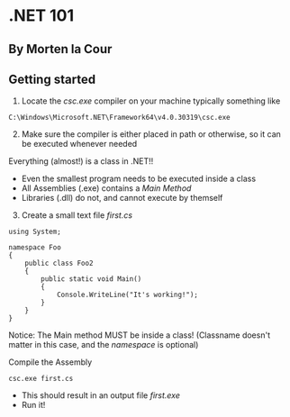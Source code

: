 # .NET 101
## By Morten la Cour


## Getting started

1. Locate the *csc.exe* compiler on your machine
typically something like
```
C:\Windows\Microsoft.NET\Framework64\v4.0.30319\csc.exe
```

2. Make sure the compiler is either placed in path or otherwise, so it can be executed whenever needed

Everything (almost!) is a class in .NET!!

- Even the smallest program needs to be executed inside a class
- All Assemblies (.exe) contains a _Main Method_
- Libraries (.dll) do not, and cannot execute by themself

3. Create a small text file _first.cs_

```charp
using System;

namespace Foo 
{
	public class Foo2
	{
		public static void Main() 
		{
			Console.WriteLine("It's working!");
		}
	}
}
```

Notice: The Main method MUST be inside a class! (Classname doesn't matter in this case, and the *namespace* is optional)

Compile the Assembly
```
csc.exe first.cs
```

- This should result in an output file _first.exe_ 
- Run it!

